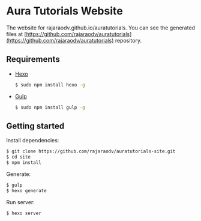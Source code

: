 # Aura Tutorials Website

The website for rajaraodv.github.io/auratutorials. 
You can see the generated files at [https://github.com/rajaraodv/auratutorials](https://github.com/rajaraodv/auratutorials) repository.

## Requirements

- [Hexo](http://hexo.io/)

	``` bash
  $ sudo npm install hexo -g
  ```

- [Gulp](http://gulpjs.com/)

	``` bash
	$ sudo npm install gulp -g

	```
		
## Getting started

Install dependencies:

``` bash
$ git clone https://github.com/rajaraodv/auratutorials-site.git
$ cd site
$ npm install
```

Generate:

``` bash
$ gulp
$ hexo generate
```

Run server:

``` bash
$ hexo server
```
